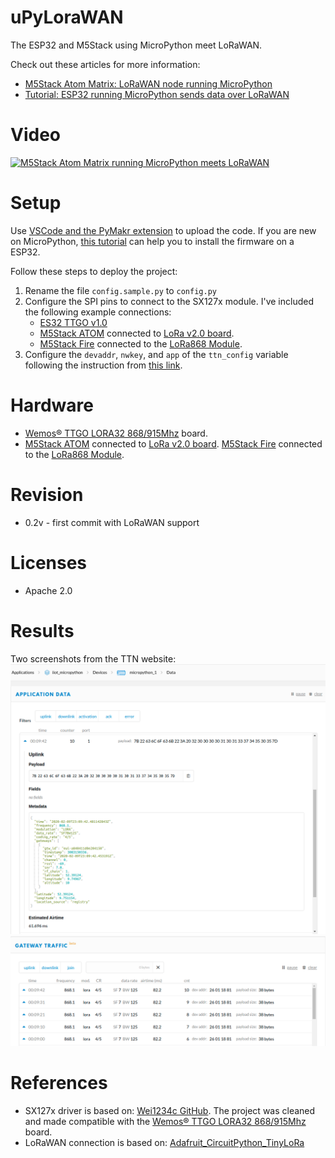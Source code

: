 # uPyLoraWAN
The ESP32 and M5Stack using MicroPython meet LoRaWAN.

Check out these articles for more information:
* [M5Stack Atom Matrix: LoRaWAN node running MicroPython](https://lemariva.com/blog/2020/03/m5stack-atom-lorawan-node-running-micropython)
* [Tutorial: ESP32 running MicroPython sends data over LoRaWAN](https://lemariva.com/blog/2020/02/tutorial-micropython-esp32-sends-data-over-lorawan)

# Video

[![M5Stack Atom Matrix running MicroPython meets LoRaWAN](https://img.youtube.com/vi/Nu60jVDbLW8/0.jpg)](https://www.youtube.com/watch?v=Nu60jVDbLW8)

# Setup
Use [VSCode and the PyMakr extension](https://lemariva.com/blog/2018/12/micropython-visual-studio-code-as-ide) to upload the code. If you are new on MicroPython, [this tutorial](https://lemariva.com/blog/2017/10/micropython-getting-started) can help you to install the firmware on a ESP32.

Follow these steps to deploy the project:

1. Rename the file `config.sample.py` to `config.py`
2. Configure the SPI pins to connect to the SX127x module. I've included the following example connections:
    * [ES32 TTGO v1.0](https://www.banggood.com/custlink/v3KmwRD2tf)
    * [M5Stack ATOM](https://www.banggood.com/custlink/KK331YvU8K) connected to [LoRa v2.0 board](https://s.click.aliexpress.com/e/_dU6udTr).
    * [M5Stack Fire](https://www.banggood.com/custlink/DvKKuhvU9J) connected to the [LoRa868 Module](https://www.banggood.com/custlink/DGvGud3zSI).
3. Configure the `devaddr`, `nwkey`, and `app` of the `ttn_config` variable following the instruction from [this link](https://lemariva.com/blog/2020/03/m5stack-atom-lorawan-node-running-micropython).

# Hardware
* [Wemos® TTGO LORA32 868/915Mhz](https://www.banggood.com/2Pcs-Wemos-TTGO-LORA32-868915Mhz-ESP32-LoRa-OLED-0_96-Inch-Blue-Display-p-1239769.html?p=QW0903761303201409LG) board.
* [M5Stack ATOM](https://www.banggood.com/custlink/KmGDkSGLhO) connected to [LoRa v2.0 board](https://s.click.aliexpress.com/e/_dU6udTr).
[M5Stack Fire](https://www.banggood.com/custlink/DvKKuhvU9J) connected to the [LoRa868 Module](https://www.banggood.com/custlink/DGvGud3zSI).

# Revision
* 0.2v - first commit with LoRaWAN support

# Licenses
* Apache 2.0

# Results
Two screenshots from the TTN website:
![application data](images/application_micropython.png)
![gateway traffic](images/gateway_traffic.png)

# References
* SX127x driver is based on: [Wei1234c GitHub](https://github.com/Wei1234c/SX127x_driver_for_MicroPython_on_ESP8266). The project was cleaned and made compatible with the [Wemos® TTGO LORA32 868/915Mhz](https://www.banggood.com/2Pcs-Wemos-TTGO-LORA32-868915Mhz-ESP32-LoRa-OLED-0_96-Inch-Blue-Display-p-1239769.html?p=QW0903761303201409LG) board.
* LoRaWAN connection is based on: [Adafruit_CircuitPython_TinyLoRa](https://github.com/adafruit/Adafruit_CircuitPython_TinyLoRa)
